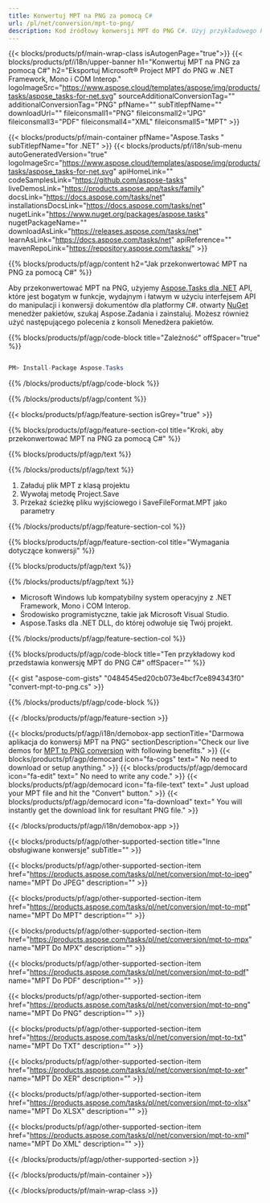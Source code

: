 ```yaml
---
title: Konwertuj MPT na PNG za pomocą C# 
url: /pl/net/conversion/mpt-to-png/ 
description: Kod źródłowy konwersji MPT do PNG C#. Użyj przykładowego kodu API dla plików MPT wsadowych do konwersji PNG w VB.NET Asp.NET lub dowolnej aplikacji opartej na .NET.
---
```


{{< blocks/products/pf/main-wrap-class isAutogenPage="true">}}
{{< blocks/products/pf/i18n/upper-banner h1="Konwertuj MPT na PNG za pomocą C#" h2="Eksportuj Microsoft® Project MPT do PNG w .NET Framework, Mono i COM Interop." logoImageSrc="https://www.aspose.cloud/templates/aspose/img/products/tasks/aspose_tasks-for-net.svg" sourceAdditionalConversionTag="" additionalConversionTag="PNG" pfName="" subTitlepfName="" downloadUrl="" fileiconsmall1="PNG" fileiconsmall2="JPG" fileiconsmall3="PDF" fileiconsmall4="XML" fileiconsmall5="MPT" >}}

{{< blocks/products/pf/main-container pfName="Aspose.Tasks " subTitlepfName="for .NET" >}}
{{< blocks/products/pf/i18n/sub-menu autoGeneratedVersion="true" logoImageSrc="https://www.aspose.cloud/templates/aspose/img/products/tasks/aspose_tasks-for-net.svg" apiHomeLink="" codeSamplesLink="https://github.com/aspose-tasks" liveDemosLink="https://products.aspose.app/tasks/family" docsLink="https://docs.aspose.com/tasks/net" installationsDocsLink="https://docs.aspose.com/tasks/net" nugetLink="https://www.nuget.org/packages/aspose.tasks" nugetPackageName="" downloadAsLink="https://releases.aspose.com/tasks/net" learnAsLink="https://docs.aspose.com/tasks/net" apiReference="" mavenRepoLink="https://repository.aspose.com/tasks/" >}}

{{% blocks/products/pf/agp/content h2="Jak przekonwertować MPT na PNG za pomocą C#" %}}

Aby przekonwertować MPT na PNG, użyjemy
 [Aspose.Tasks dla .NET](https://products.aspose.com/tasks/net)
 API, które jest bogatym w funkcje, wydajnym i łatwym w użyciu interfejsem API do manipulacji i konwersji dokumentów dla platformy C#. otwarty
 [NuGet](https://www.nuget.org/packages/aspose.tasks)
 menedżer pakietów, szukaj
 Aspose.Zadania
 i zainstaluj. Możesz również użyć następującego polecenia z konsoli Menedżera pakietów.

{{% blocks/products/pf/agp/code-block title="Zależność" offSpacer="true" %}}

```cs

PM> Install-Package Aspose.Tasks

```

{{% /blocks/products/pf/agp/code-block %}}

{{% /blocks/products/pf/agp/content %}}

{{< blocks/products/pf/agp/feature-section isGrey="true" >}}

{{% blocks/products/pf/agp/feature-section-col title="Kroki, aby przekonwertować MPT na PNG za pomocą C#" %}}

{{% blocks/products/pf/agp/text %}}

{{% /blocks/products/pf/agp/text %}}

1. Załaduj plik MPT z klasą projektu
1. Wywołaj metodę Project.Save
1. Przekaż ścieżkę pliku wyjściowego i SaveFileFormat.MPT jako parametry

{{% /blocks/products/pf/agp/feature-section-col %}}

{{% blocks/products/pf/agp/feature-section-col title="Wymagania dotyczące konwersji" %}}

{{% blocks/products/pf/agp/text %}}

{{% /blocks/products/pf/agp/text %}}

- Microsoft Windows lub kompatybilny system operacyjny z .NET Framework, Mono i COM Interop.
- Środowisko programistyczne, takie jak Microsoft Visual Studio.
- Aspose.Tasks dla .NET DLL, do której odwołuje się Twój projekt.

{{% /blocks/products/pf/agp/feature-section-col %}}

{{% blocks/products/pf/agp/code-block title="Ten przykładowy kod przedstawia konwersję MPT do PNG C#" offSpacer="" %}}

{{< gist "aspose-com-gists" "0484545ed20cb073e4bcf7ce894343f0" "convert-mpt-to-png.cs" >}}

{{% /blocks/products/pf/agp/code-block %}}

{{< /blocks/products/pf/agp/feature-section >}}

<!-- aboutfile Starts -->

{{< blocks/products/pf/agp/i18n/demobox-app sectionTitle="Darmowa aplikacja do konwersji MPT na PNG" sectionDescription="Check our live demos for [MPT to PNG conversion](https://products.aspose.app/tasks/conversion/mpt-to-png) with following benefits." >}}
        {{< blocks/products/pf/agp/democard icon="fa-cogs" text=" No need to download or setup anything." >}}
        {{< blocks/products/pf/agp/democard icon="fa-edit" text=" No need to write any code." >}}
        {{< blocks/products/pf/agp/democard icon="fa-file-text" text=" Just upload your MPT file and hit the \"Convert\" button." >}}
        {{< blocks/products/pf/agp/democard icon="fa-download" text=" You will instantly get the download link for resultant PNG file." >}}

{{< /blocks/products/pf/agp/i18n/demobox-app >}}

<!-- aboutfile Ends -->

{{< blocks/products/pf/agp/other-supported-section title="Inne obsługiwane konwersje" subTitle="" >}}

{{< blocks/products/pf/agp/other-supported-section-item href="https://products.aspose.com/tasks/pl/net/conversion/mpt-to-jpeg" name="MPT Do JPEG" description="" >}}

{{< blocks/products/pf/agp/other-supported-section-item href="https://products.aspose.com/tasks/pl/net/conversion/mpt-to-mpt" name="MPT Do MPT" description="" >}}

{{< blocks/products/pf/agp/other-supported-section-item href="https://products.aspose.com/tasks/pl/net/conversion/mpt-to-mpx" name="MPT Do MPX" description="" >}}

{{< blocks/products/pf/agp/other-supported-section-item href="https://products.aspose.com/tasks/pl/net/conversion/mpt-to-pdf" name="MPT Do PDF" description="" >}}

{{< blocks/products/pf/agp/other-supported-section-item href="https://products.aspose.com/tasks/pl/net/conversion/mpt-to-png" name="MPT Do PNG" description="" >}}

{{< blocks/products/pf/agp/other-supported-section-item href="https://products.aspose.com/tasks/pl/net/conversion/mpt-to-txt" name="MPT Do TXT" description="" >}}

{{< blocks/products/pf/agp/other-supported-section-item href="https://products.aspose.com/tasks/pl/net/conversion/mpt-to-xer" name="MPT Do XER" description="" >}}

{{< blocks/products/pf/agp/other-supported-section-item href="https://products.aspose.com/tasks/pl/net/conversion/mpt-to-xlsx" name="MPT Do XLSX" description="" >}}

{{< blocks/products/pf/agp/other-supported-section-item href="https://products.aspose.com/tasks/pl/net/conversion/mpt-to-xml" name="MPT Do XML" description="" >}}



{{< /blocks/products/pf/agp/other-supported-section >}}

{{< /blocks/products/pf/main-container >}}
    
{{< /blocks/products/pf/main-wrap-class >}}